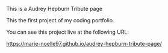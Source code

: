 This is a Audrey Hepburn Tribute page

This the first project of my coding portfolio.

You can see this project live at the following URL:

https://marie-noelle97.github.io/audrey-hepburn-tribute-page/
